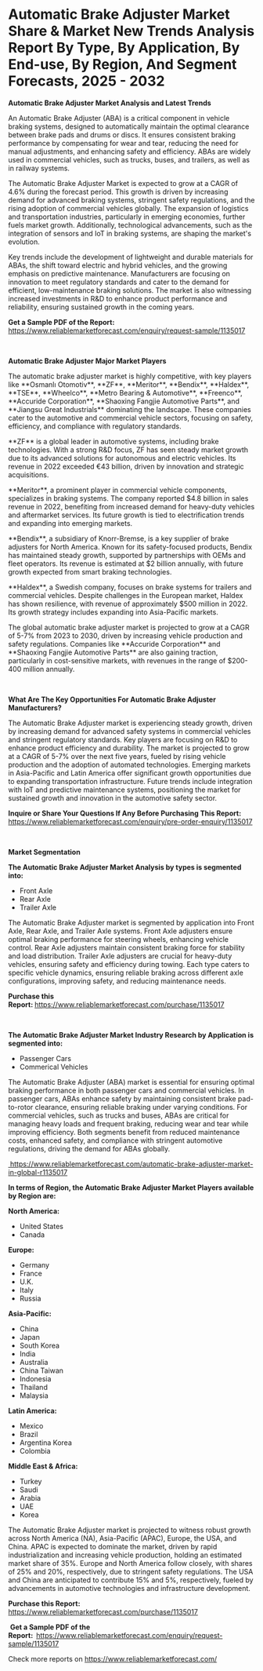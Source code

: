 <p><h1>Automatic Brake Adjuster Market Share & Market New Trends Analysis Report By Type, By Application, By End-use, By Region, And Segment Forecasts, 2025 - 2032</h1></p><p><strong>Automatic Brake Adjuster Market Analysis and Latest Trends</strong></p>
<p><p>An Automatic Brake Adjuster (ABA) is a critical component in vehicle braking systems, designed to automatically maintain the optimal clearance between brake pads and drums or discs. It ensures consistent braking performance by compensating for wear and tear, reducing the need for manual adjustments, and enhancing safety and efficiency. ABAs are widely used in commercial vehicles, such as trucks, buses, and trailers, as well as in railway systems.</p><p>The Automatic Brake Adjuster Market is expected to grow at a CAGR of 4.6% during the forecast period. This growth is driven by increasing demand for advanced braking systems, stringent safety regulations, and the rising adoption of commercial vehicles globally. The expansion of logistics and transportation industries, particularly in emerging economies, further fuels market growth. Additionally, technological advancements, such as the integration of sensors and IoT in braking systems, are shaping the market's evolution.</p><p>Key trends include the development of lightweight and durable materials for ABAs, the shift toward electric and hybrid vehicles, and the growing emphasis on predictive maintenance. Manufacturers are focusing on innovation to meet regulatory standards and cater to the demand for efficient, low-maintenance braking solutions. The market is also witnessing increased investments in R&D to enhance product performance and reliability, ensuring sustained growth in the coming years.</p></p>
<p><strong>Get a Sample PDF of the Report:&nbsp;</strong> <a href="https://www.reliablemarketforecast.com/enquiry/request-sample/1135017?utm_campaign=1130&utm_medium=2&utm_source=Github&utm_content=ia&utm_term=22012025&utm_id=automatic-brake-adjuster">https://www.reliablemarketforecast.com/enquiry/request-sample/1135017</a></p>
<p>&nbsp;</p>
<p><strong>Automatic Brake Adjuster Major Market Players</strong></p>
<p><p>The automatic brake adjuster market is highly competitive, with key players like **Osmanlı Otomotiv**, **ZF**, **Meritor**, **Bendix**, **Haldex**, **TSE**, **Wheelco**, **Metro Bearing & Automotive**, **Freenco**, **Accuride Corporation**, **Shaoxing Fangjie Automotive Parts**, and **Jiangsu Great Industrials** dominating the landscape. These companies cater to the automotive and commercial vehicle sectors, focusing on safety, efficiency, and compliance with regulatory standards.</p><p>**ZF** is a global leader in automotive systems, including brake technologies. With a strong R&D focus, ZF has seen steady market growth due to its advanced solutions for autonomous and electric vehicles. Its revenue in 2022 exceeded €43 billion, driven by innovation and strategic acquisitions.</p><p>**Meritor**, a prominent player in commercial vehicle components, specializes in braking systems. The company reported $4.8 billion in sales revenue in 2022, benefiting from increased demand for heavy-duty vehicles and aftermarket services. Its future growth is tied to electrification trends and expanding into emerging markets.</p><p>**Bendix**, a subsidiary of Knorr-Bremse, is a key supplier of brake adjusters for North America. Known for its safety-focused products, Bendix has maintained steady growth, supported by partnerships with OEMs and fleet operators. Its revenue is estimated at $2 billion annually, with future growth expected from smart braking technologies.</p><p>**Haldex**, a Swedish company, focuses on brake systems for trailers and commercial vehicles. Despite challenges in the European market, Haldex has shown resilience, with revenue of approximately $500 million in 2022. Its growth strategy includes expanding into Asia-Pacific markets.</p><p>The global automatic brake adjuster market is projected to grow at a CAGR of 5-7% from 2023 to 2030, driven by increasing vehicle production and safety regulations. Companies like **Accuride Corporation** and **Shaoxing Fangjie Automotive Parts** are also gaining traction, particularly in cost-sensitive markets, with revenues in the range of $200-400 million annually.</p></p>
<p>&nbsp;</p>
<p><strong>What Are The Key Opportunities For Automatic Brake Adjuster Manufacturers?</strong></p>
<p><p>The Automatic Brake Adjuster market is experiencing steady growth, driven by increasing demand for advanced safety systems in commercial vehicles and stringent regulatory standards. Key players are focusing on R&D to enhance product efficiency and durability. The market is projected to grow at a CAGR of 5-7% over the next five years, fueled by rising vehicle production and the adoption of automated technologies. Emerging markets in Asia-Pacific and Latin America offer significant growth opportunities due to expanding transportation infrastructure. Future trends include integration with IoT and predictive maintenance systems, positioning the market for sustained growth and innovation in the automotive safety sector.</p></p>
<p><strong>Inquire or Share Your Questions If Any Before Purchasing This Report:</strong> <a href="https://www.reliablemarketforecast.com/enquiry/pre-order-enquiry/1135017?utm_campaign=1130&utm_medium=2&utm_source=Github&utm_content=ia&utm_term=22012025&utm_id=automatic-brake-adjuster">https://www.reliablemarketforecast.com/enquiry/pre-order-enquiry/1135017</a></p>
<p>&nbsp;</p>
<p><strong>Market Segmentation</strong></p>
<p><strong>The Automatic Brake Adjuster Market Analysis by types is segmented into:</strong></p>
<p><ul><li>Front Axle</li><li>Rear Axle</li><li>Trailer Axle</li></ul></p>
<p><p>The Automatic Brake Adjuster market is segmented by application into Front Axle, Rear Axle, and Trailer Axle systems. Front Axle adjusters ensure optimal braking performance for steering wheels, enhancing vehicle control. Rear Axle adjusters maintain consistent braking force for stability and load distribution. Trailer Axle adjusters are crucial for heavy-duty vehicles, ensuring safety and efficiency during towing. Each type caters to specific vehicle dynamics, ensuring reliable braking across different axle configurations, improving safety, and reducing maintenance needs.</p></p>
<p><strong>Purchase this Report:&nbsp;</strong><a href="https://www.reliablemarketforecast.com/purchase/1135017?utm_campaign=1130&utm_medium=2&utm_source=Github&utm_content=ia&utm_term=22012025&utm_id=automatic-brake-adjuster">https://www.reliablemarketforecast.com/purchase/1135017</a></p>
<p>&nbsp;</p>
<p><strong>The Automatic Brake Adjuster Market Industry Research by Application is segmented into:</strong></p>
<p><ul><li>Passenger Cars</li><li>Commerical Vehicles</li></ul></p>
<p><p>The Automatic Brake Adjuster (ABA) market is essential for ensuring optimal braking performance in both passenger cars and commercial vehicles. In passenger cars, ABAs enhance safety by maintaining consistent brake pad-to-rotor clearance, ensuring reliable braking under varying conditions. For commercial vehicles, such as trucks and buses, ABAs are critical for managing heavy loads and frequent braking, reducing wear and tear while improving efficiency. Both segments benefit from reduced maintenance costs, enhanced safety, and compliance with stringent automotive regulations, driving the demand for ABAs globally.</p></p>
<p><a href="https://www.reliablemarketforecast.com/automatic-brake-adjuster-market-in-global-r1135017?utm_campaign=1130&utm_medium=2&utm_source=Github&utm_content=ia&utm_term=22012025&utm_id=automatic-brake-adjuster">&nbsp;https://www.reliablemarketforecast.com/automatic-brake-adjuster-market-in-global-r1135017</a></p>
<p><strong>In terms of Region, the Automatic Brake Adjuster Market Players available by Region are:</strong></p>
<p>
    <p> <strong> North America: </strong>
        <ul>
            <li>United States</li>
            <li>Canada</li>
        </ul>
        </p> 
    <p> <strong> Europe: </strong>
        <ul>
            <li>Germany</li>
            <li>France</li>
            <li>U.K.</li>
            <li>Italy</li>
            <li>Russia</li>
        </ul>
        </p> 
    <p> <strong> Asia-Pacific: </strong>
        <ul>
            <li>China</li>
            <li>Japan</li>
            <li>South Korea</li>
            <li>India</li>
            <li>Australia</li>
            <li>China Taiwan</li>
            <li>Indonesia</li>
            <li>Thailand</li>
            <li>Malaysia</li>
        </ul>
        </p> 
    <p> <strong> Latin America: </strong>
        <ul>
            <li>Mexico</li>
            <li>Brazil</li>
            <li>Argentina Korea</li>
            <li>Colombia</li>
        </ul>
        </p> 
    <p> <strong> Middle East & Africa: </strong>
        <ul>
            <li>Turkey</li>
            <li>Saudi</li>
            <li>Arabia</li>
            <li>UAE</li>
            <li>Korea</li>
        </ul>
    </p>
    </p>
<p><p>The Automatic Brake Adjuster market is projected to witness robust growth across North America (NA), Asia-Pacific (APAC), Europe, the USA, and China. APAC is expected to dominate the market, driven by rapid industrialization and increasing vehicle production, holding an estimated market share of 35%. Europe and North America follow closely, with shares of 25% and 20%, respectively, due to stringent safety regulations. The USA and China are anticipated to contribute 15% and 5%, respectively, fueled by advancements in automotive technologies and infrastructure development.</p></p>
<p><strong>Purchase this Report: </strong><a href="https://www.reliablemarketforecast.com/purchase/1135017?utm_campaign=1130&utm_medium=2&utm_source=Github&utm_content=ia&utm_term=22012025&utm_id=automatic-brake-adjuster">https://www.reliablemarketforecast.com/purchase/1135017</a></p>
<p>&nbsp;<strong>Get a Sample PDF of the Report:&nbsp;&nbsp;</strong><a href="https://www.reliablemarketforecast.com/enquiry/request-sample/1135017?utm_campaign=1130&utm_medium=2&utm_source=Github&utm_content=ia&utm_term=22012025&utm_id=automatic-brake-adjuster">https://www.reliablemarketforecast.com/enquiry/request-sample/1135017</a></p>
<p><strong></strong></p>
<p>Check more reports on <a href="https://www.reliablemarketforecast.com/?utm_campaign=1130&utm_medium=2&utm_source=Github&utm_content=ia&utm_term=22012025&utm_id=automatic-brake-adjuster">https://www.reliablemarketforecast.com/</a></p>